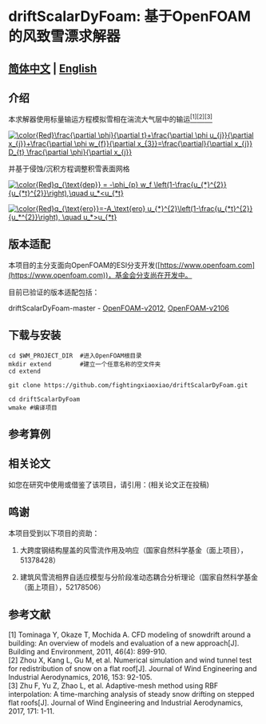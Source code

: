# driftScalarDyFoam: 基于OpenFOAM的风致雪漂求解器

## [简体中文](./README_CN.md) | [English](./README.md)
## 介绍

本求解器使用标量输运方程模拟雪相在湍流大气层中的输运[<sup>[1]](#refer-1)[<sup>[2]](#refer-2)[<sup>[3]](#refer-3)

<a href="https://www.codecogs.com/eqnedit.php?latex=\bg_white&space;\color{Red}\frac{\partial&space;\phi}{\partial&space;t}&plus;\frac{\partial&space;\phi&space;u_{j}}{\partial&space;x_{j}}&plus;\frac{\partial&space;\phi&space;w_{f}}{\partial&space;x_{3}}=\frac{\partial}{\partial&space;x_{j}}&space;D_{t}&space;\frac{\partial&space;\phi}{\partial&space;x_{j}}" target="_blank"><img src="https://latex.codecogs.com/svg.latex?\bg_white&space;\color{Red}\frac{\partial&space;\phi}{\partial&space;t}&plus;\frac{\partial&space;\phi&space;u_{j}}{\partial&space;x_{j}}&plus;\frac{\partial&space;\phi&space;w_{f}}{\partial&space;x_{3}}=\frac{\partial}{\partial&space;x_{j}}&space;D_{t}&space;\frac{\partial&space;\phi}{\partial&space;x_{j}}" title="\color{Red}\frac{\partial \phi}{\partial t}+\frac{\partial \phi u_{j}}{\partial x_{j}}+\frac{\partial \phi w_{f}}{\partial x_{3}}=\frac{\partial}{\partial x_{j}} D_{t} \frac{\partial \phi}{\partial x_{j}}" /></a>

并基于侵蚀/沉积方程调整积雪表面网格

<a href="https://www.codecogs.com/eqnedit.php?latex=\bg_white&space;\color{Red}q_{\text{dep}}&space;=&space;-\phi_{p}&space;w_f&space;\left(1-\frac{u_{*}^{2}}{u_{*t}^{2}}\right),\quad&space;u_*<u_{*t}" target="_blank"><img src="https://latex.codecogs.com/svg.latex?\bg_white&space;\color{Red}q_{\text{dep}}&space;=&space;-\phi_{p}&space;w_f&space;\left(1-\frac{u_{*}^{2}}{u_{*t}^{2}}\right),\quad&space;u_*<u_{*t}" title="\color{Red}q_{\text{dep}} = -\phi_{p} w_f \left(1-\frac{u_{*}^{2}}{u_{*t}^{2}}\right),\quad u_*<u_{*t}" /></a>

<a href="https://www.codecogs.com/eqnedit.php?latex=\bg_white&space;\color{Red}q_{\text{ero}}=-A_\text{ero}&space;u_{*}^{2}\left(1-\frac{u_{*t}^{2}}{u_*^{2}}\right),&space;\quad&space;u_*>u_{*t}" target="_blank"><img src="https://latex.codecogs.com/svg.latex?\bg_white&space;\color{Red}q_{\text{ero}}=-A_\text{ero}&space;u_{*}^{2}\left(1-\frac{u_{*t}^{2}}{u_*^{2}}\right),&space;\quad&space;u_*>u_{*t}" title="\color{Red}q_{\text{ero}}=-A_\text{ero} u_{*}^{2}\left(1-\frac{u_{*t}^{2}}{u_*^{2}}\right), \quad u_*>u_{*t}" /></a>

## 版本适配
本项目的主分支面向OpenFOAM的ESI分支开发([https://www.openfoam.com](https://www.openfoam.com))，基金会分支尚在开发中。

目前已验证的版本适配包括：

driftScalarDyFoam-master - [OpenFOAM-v2012](https://www.openfoam.com/download/release-history), [OpenFOAM-v2106](https://www.openfoam.com/download/release-history)

## 下载与安装

```shell
cd $WM_PROJECT_DIR  #进入OpenFOAM根目录
mkdir extend        #建立一个任意名称的空文件夹
cd extend

git clone https://github.com/fightingxiaoxiao/driftScalarDyFoam.git

cd driftScalarDyFoam
wmake #编译项目
```

## 参考算例


## 相关论文

如您在研究中使用或借鉴了该项目，请引用：(相关论文正在投稿)

## 鸣谢

本项目受到以下项目的资助：

1. 大跨度钢结构屋盖的风雪流作用及响应（国家自然科学基金（面上项目），51378428）

2. 建筑风雪流相界自适应模型与分阶段准动态耦合分析理论（国家自然科学基金（面上项目），52178506）
## 参考文献
<div id="refer-1"></div>
[1] Tominaga Y, Okaze T, Mochida A. CFD modeling of snowdrift around a building: An overview of models and evaluation of a new approach[J]. Building and Environment, 2011, 46(4): 899-910.

<div id="refer-2"></div>
[2] Zhou X, Kang L, Gu M, et al. Numerical simulation and wind tunnel test for redistribution of snow on a flat roof[J]. Journal of Wind Engineering and Industrial Aerodynamics, 2016, 153: 92-105.

<div id="refer-3"></div>
[3] Zhu F, Yu Z, Zhao L, et al. Adaptive-mesh method using RBF interpolation: A time-marching analysis of steady snow drifting on stepped flat roofs[J]. Journal of Wind Engineering and Industrial Aerodynamics, 2017, 171: 1-11.